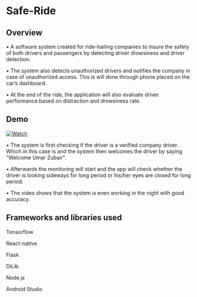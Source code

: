 # Safe-Ride

## Overview
•	A software system created for ride-hailing companies to insure the safety of both drivers and passengers by detecting driver drowsiness and driver detection. 

•	The system also detects unauthorized drivers and notifies the company in case of unauthorized access. This is will done through phone placed on the car’s dashboard. 

•	At the end of the ride, the application will also evaluate driver performance based on distraction and drowsiness rate.

## Demo
[![Watch](https://i.imgur.com/FUxCPvE.png)](https://www.youtube.com/watch?v=cty9xi8G9kk)


•	The system is first checking if the driver is a verified company driver. Which in this case is and the system then welcomes the driver by saying "Welcome Umar Zubair".

•	Afterwards the monitoring will start and the app will check whether the driver is looking sideways for long period or his/her eyes are closed for long period. 

•	The video shows that the system is even working in the night with good accuracy.

## Frameworks and libraries used
Tensorflow 

React-native

Flask

DiLib

Node.js

Android Studio

